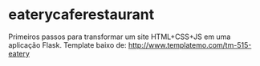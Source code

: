 # eaterycaferestaurant
Primeiros passos para transformar um site HTML+CSS+JS em uma aplicação Flask.
Template baixo de: http://www.templatemo.com/tm-515-eatery
